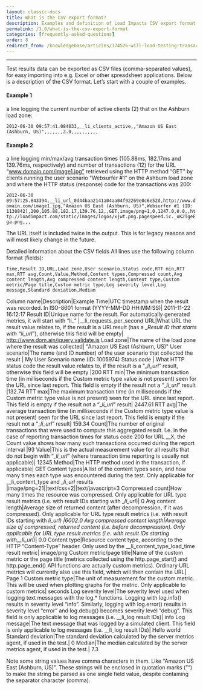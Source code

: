 ```yaml
---
layout: classic-docs
title: What is the CSV export format?
description: Examples and definition of Load Impacts CSV export format
permalink: /3.0/what-is-the-csv-export-format
categories: [frequently-asked-questions]
order: 8
redirect_from: /knowledgebase/articles/174526-will-load-testing-transactions-show-up-on-google-a
---
```


***

Test results data can be exported as CSV files (comma-separated values), for easy importing into e.g. Excel or other spreadsheet applications. Below is a description of the CSV format. Let’s start with a couple of examples.

#### Example 1
a line logging the current number of active clients (2) that on the Ashburn load zone:

`2012-06-30 09:57:41.084033,__li_clients_active,,"Amazon US East (Ashburn, US)",,,,,,,2.0,,,,,,,,,,`

#### Example 2

a line logging min/max/avg transaction times (105.88ms, 182.17ms and 139.76ms, respectively) and number of transactions (12) for the URL “www.domain.com/image1.jpg” retrieved using the HTTP method “GET” by clients running the user scenario “Websurfer #1” on the Ashburn load zone and where the HTTP status (response) code for the transactions was 200:

`2012-06-30 09:57:25.843394,__li_url_0d44baa2141a04aa04f92269e0c6e52d,http://www.domain.com/image1.jpg,"Amazon US East (Ashburn, US)",Websurfer #1 (ID: 1138842),200,105.88,182.17,139.76,12,,GET,image/png=1,0,1247.0,0.0,,http://loadimpact.com/static/images/logos/xjwt.png.pagespeed.ic._oK2TgeEga.png,,,`

The URL itself is included twice in the output. This is for legacy reasons and will most likely change in the future.

Detailed information about the CSV fields
All lines use the following column format (fields):

`Time,Result ID,URL,Load zone,User scenario,Status code,RTT min,RTT max,RTT avg,Count,Value,Method,Content types,Compressed count,Avg content length,Avg compressed content length,Content type,Custom metric/Page title,Custom metric type,Log severity level,Log message,Standard deviation,Median`

Column name|Description|Example
Time|UTC timestamp when the result was recorded. In ISO-8601 format (YYYY-MM-DD HH:MM:SS)|	2011-11-22 16:12:17
Result ID|Unique name for the result. For automatically generated metrics, it will start with “li_”	|__li_requests_per_second
URL|What URL the result value relates to, if the result is a URLresult (has a __Result ID that starts with “li_url_”), otherwise this field will be empty|	http://www.dom.ain/jquery.validate.js
Load zone|The name of the load zone where the result was collected|	"Amazon US East (Ashburn, US)"
User scenario|The name (and ID number) of the user scenario that collected the result	| My User Scenario name (ID: 1005974)
Status code | What HTTP status code the result value relates to, if the result is a “__li_url_” result, otherwise this field will be empty	|200
RTT min|The minimum transaction time (in milliseconds if the Custom metric type value is not present) seen for the URL since last report. This field is empty if the result not a “__li_url_” result	|132.74
RTT max|The maximum transaction time (in milliseconds if the Custom metric type value is not present) seen for the URL since last report. This field is empty if the result not a “__li_url_” result|	2447.61
RTT avg|The average transaction time (in milliseconds if the Custom metric type value is not present) seen for the URL since last report. This field is empty if the result not a “__li_url_” result|	159.34
Count|The number of original transactions that were used to compute this aggregated result. I.e. in the case of reporting transaction times for status code 200 for URL __X, the Count value shows how many such transactions occurred during the report interval	|93
Value|This is the actual measurement value for all results that do not begin with “__li_url_” (where transaction time reporting is usually not applicable)|	12345
Method|The HTTP method used in the transaction, if applicable|	GET
Content types|A list of the content types seen, and how many times each type was encountered during the test. Only applicable for __li_content_type and __li_url_ results	|image/png=21\|\|text/css=2\|\|text/javascript=3
Compressed count|How many times the resource was compressed. Only applicable for URL type result metrics (i.e. with result IDs starting with __li_url_)|	0
Avg content length|Average size of returned content (after decompression, if it was compressed). Only applicable for URL type result metrics (i.e. with result IDs starting with __li_url_)	|6002.0
Avg compressed content length|Average size of compressed, returned content (i.e. before decompression). Only applicable for URL type result metrics (i.e. with result IDs starting with__li_url_)|	0.0
Content type|Resource content type, according to the HTTP “Content-Type” header. Only used by the __li_content_type_load_time result metric|	image/png
Custom metric/page title|Name of the custom metric or the page title (metrics collected using the http.page_start() and http.page_end() API functions are actually custom metrics). Ordinary URL metrics will currently also use this field, which will then contain the URL|	Page 1
Custom metric type|The unit of measurement for the custom metric. This will be used when plotting graphs for the metric. Only applicable to custom metrics|	seconds
Log severity level|The severity level used when logging text messages with the log.* functions. Logging with log.info() results in severity level “info”. Similarly, logging with log.error() results in severity level “error” and log.debug() becomes severity level “debug”. This field is only applicable to log messages (i.e. __li_log result IDs)|	info
Log message|The text message that was logged by a simulated client. This field is only applicable to log messages (i.e. __li_log result IDs)|	Hello world
Standard deviation|The standard deviation calculated by the server metrics agent, if used in the test.|	0
Median|The median calculated by the server metrics agent, if used in the test.|	7.3


Note some string values have comma characters in them. Like “Amazon US East (Ashburn, US)”. These strings will be enclosed in quotation marks (”“) to make the string be parsed as one single field value, despite containing the separator character (comma).
